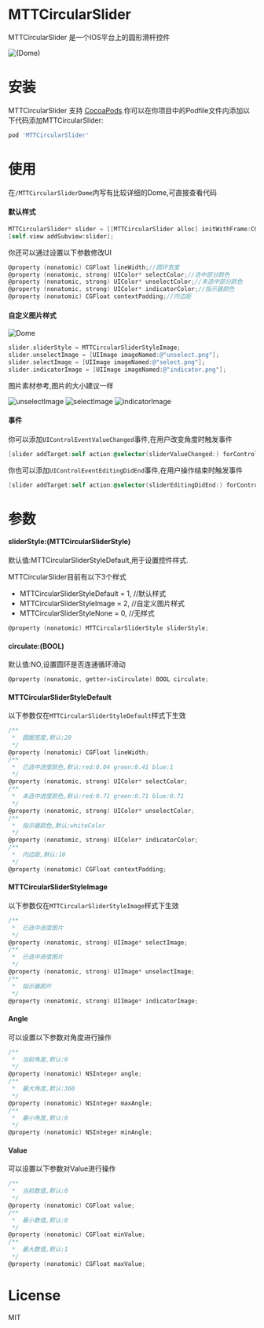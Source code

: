 # MTTCircularSlider

MTTCircularSlider 是一个IOS平台上的圆形滑杆控件

![(Dome)](http://ww1.sinaimg.cn/large/abb730d0gw1f1wg2u3h3dg208w0fs4qp.gif)

# 安装

MTTCircularSlider 支持 [CocoaPods](http://cocoapods.org).你可以在你项目中的Podfile文件内添加以下代码添加MTTCircularSlider:

```ruby
pod 'MTTCircularSlider'
```

# 使用

在`/MTTCircularSliderDome`内写有比较详细的Dome,可直接查看代码

#### 默认样式
``` objectivec
MTTCircularSlider* slider = [[MTTCircularSlider alloc] initWithFrame:CGRectMake(100, 100, 150, 150)];
[self.view addSubview:slider];
```
你还可以通过设置以下参数修改UI
``` objectivec
@property (nonatomic) CGFloat lineWidth;//圆环宽度
@property (nonatomic, strong) UIColor* selectColor;//选中部分颜色
@property (nonatomic, strong) UIColor* unselectColor;//未选中部分颜色
@property (nonatomic, strong) UIColor* indicatorColor;//指示器颜色
@property (nonatomic) CGFloat contextPadding;//内边距
```

#### 自定义图片样式
![Dome](http://7xrv0w.com1.z0.glb.clouddn.com/image_style_dome.gif)
``` objectivec
slider.sliderStyle = MTTCircularSliderStyleImage;
slider.unselectImage = [UIImage imageNamed:@"unselect.png"];
slider.selectImage = [UIImage imageNamed:@"select.png"];
slider.indicatorImage = [UIImage imageNamed:@"indicator.png"];
```

图片素材参考,图片的大小建议一样

![unselectImage](http://7xrv0w.com1.z0.glb.clouddn.com/unselect.png?imageView/2/w/200/)
![selectImage](http://7xrv0w.com1.z0.glb.clouddn.com/select.png?imageView/2/w/200/)
![indicatorImage](http://7xrv0w.com1.z0.glb.clouddn.com/indicator.png?imageView/2/w/200/)


#### 事件
你可以添加`UIControlEventValueChanged`事件,在用户改变角度时触发事件
``` objectivec
[slider addTarget:self action:@selector(sliderValueChanged:) forControlEvents:UIControlEventValueChanged];
```
你也可以添加`UIControlEventEditingDidEnd`事件,在用户操作结束时触发事件
``` objectivec
[slider addTarget:self action:@selector(sliderEditingDidEnd:) forControlEvents:UIControlEventEditingDidEnd;
```
# 参数

#### sliderStyle:(MTTCircularSliderStyle)
默认值:MTTCircularSliderStyleDefault,用于设置控件样式.

MTTCircularSlider目前有以下3个样式

* MTTCircularSliderStyleDefault = 1, //默认样式
* MTTCircularSliderStyleImage = 2, //自定义图片样式
* MTTCircularSliderStyleNone = 0, //无样式

``` objectivec
@property (nonatomic) MTTCircularSliderStyle sliderStyle;
```
#### circulate:(BOOL)
默认值:NO,设置圆环是否连通循环滑动
``` objectivec
@property (nonatomic, getter=isCirculate) BOOL circulate;
```

#### MTTCircularSliderStyleDefault
以下参数仅在`MTTCircularSliderStyleDefault`样式下生效

``` objectivec
/**
 *  圆圈宽度,默认:20
 */
@property (nonatomic) CGFloat lineWidth;
/**
 *  已选中进度颜色,默认:red:0.04 green:0.41 blue:1
 */
@property (nonatomic, strong) UIColor* selectColor;
/**
 *  未选中进度颜色,默认:red:0.71 green:0.71 blue:0.71
 */
@property (nonatomic, strong) UIColor* unselectColor;
/**
 *  指示器颜色,默认:whiteColor
 */
@property (nonatomic, strong) UIColor* indicatorColor;
/**
 *  内边距,默认:10
 */
@property (nonatomic) CGFloat contextPadding;
```
#### MTTCircularSliderStyleImage
以下参数仅在`MTTCircularSliderStyleImage`样式下生效

``` objectivec
/**
 *  已选中进度图片
 */
@property (nonatomic, strong) UIImage* selectImage;
/**
 *  已选中进度图片
 */
@property (nonatomic, strong) UIImage* unselectImage;
/**
 *  指示器图片
 */
@property (nonatomic, strong) UIImage* indicatorImage;
```
#### Angle
可以设置以下参数对角度进行操作
``` objectivec
/**
 *  当前角度,默认:0
 */
@property (nonatomic) NSInteger angle;
/**
 *  最大角度,默认:360
 */
@property (nonatomic) NSInteger maxAngle;
/**
 *  最小角度,默认:0
 */
@property (nonatomic) NSInteger minAngle;
```

#### Value
可以设置以下参数对Value进行操作
``` objectivec
/**
 *  当前数值,默认:0
 */
@property (nonatomic) CGFloat value;
/**
 *  最小数值,默认:0
 */
@property (nonatomic) CGFloat minValue;
/**
 *  最大数值,默认:1
 */
@property (nonatomic) CGFloat maxValue;
```

# License

MIT
